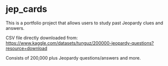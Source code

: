 # jep_cards

This is a portfolio project that allows users to study past Jeopardy clues and answers. 

CSV file directly downloaded from: https://www.kaggle.com/datasets/tunguz/200000-jeopardy-questions?resource=download

Consists of 200,000 plus Jeopardy questions/answers and more.



